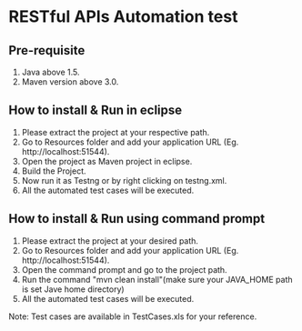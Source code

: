 # RESTful APIs Automation test
## Pre-requisite
1. Java above 1.5.
2. Maven version above 3.0.


## How to install & Run in eclipse 
1. Please extract the project at your respective path.
1. Go to Resources folder and add your application URL (Eg. http://localhost:51544).
1. Open the project as Maven project in eclipse.
1. Build the Project.
1. Now run it as Testng or by right clicking on testng.xml.
1. All the automated test cases will be executed.

## How to install & Run using command prompt
1. Please extract the project at your desired path.
1. Go to Resources folder and add your application URL (Eg. http://localhost:51544).
1. Open the command prompt and go to the project path.
1. Run the command "mvn clean install"(make sure your JAVA_HOME path is set Jave home directory)
1. All the automated test cases will be executed.

Note: Test cases are available in TestCases.xls for your reference.

